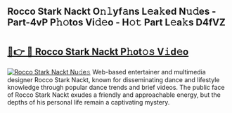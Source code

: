## Rocco Stark Nackt O𝚗𝚕yf𝚊ns L𝚎a𝚔ed N𝚞𝚍es - Part-4vP P𝚑𝚘tos Vi𝚍𝚎o - H𝚘𝚝 Part L𝚎a𝚔s D4fVZ

# <h2><a href="http://kf3zh4n.oniu.top/?m=Rocco+Stark+Nackt">🔗👉 🔴 Rocco Stark Nackt P𝚑ot𝚘𝚜 V𝚒d𝚎o</a></h2>

[![Rocco Stark Nackt Nu𝚍e𝚜](https://i.imgur.com/0qMVB7G.gif)](http://kf3zh4n.oniu.top/?m=Rocco+Stark+Nackt)
Web-based entertainer and multimedia designer Rocco Stark Nackt, known for disseminating dance and lifestyle knowledge through popular dance trends and brief videos. The public face of Rocco Stark Nackt exudes a friendly and approachable energy, but the depths of his personal life remain a captivating mystery.  
